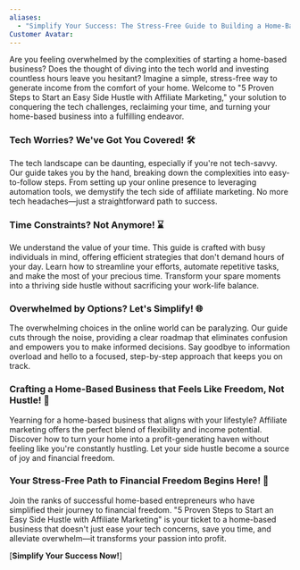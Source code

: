 ```yaml
---
aliases:
  - "Simplify Your Success: The Stress-Free Guide to Building a Home-Based Business with Affiliate Marketing"
Customer Avatar:
---
```

Are you feeling overwhelmed by the complexities of starting a home-based business? Does the thought of diving into the tech world and investing countless hours leave you hesitant? Imagine a simple, stress-free way to generate income from the comfort of your home. Welcome to "5 Proven Steps to Start an Easy Side Hustle with Affiliate Marketing," your solution to conquering the tech challenges, reclaiming your time, and turning your home-based business into a fulfilling endeavor.

### **Tech Worries? We've Got You Covered! 🛠️**

The tech landscape can be daunting, especially if you're not tech-savvy. Our guide takes you by the hand, breaking down the complexities into easy-to-follow steps. From setting up your online presence to leveraging automation tools, we demystify the tech side of affiliate marketing. No more tech headaches—just a straightforward path to success.

### **Time Constraints? Not Anymore! ⌛**

We understand the value of your time. This guide is crafted with busy individuals in mind, offering efficient strategies that don't demand hours of your day. Learn how to streamline your efforts, automate repetitive tasks, and make the most of your precious time. Transform your spare moments into a thriving side hustle without sacrificing your work-life balance.

### **Overwhelmed by Options? Let's Simplify! 🌐**

The overwhelming choices in the online world can be paralyzing. Our guide cuts through the noise, providing a clear roadmap that eliminates confusion and empowers you to make informed decisions. Say goodbye to information overload and hello to a focused, step-by-step approach that keeps you on track.

### **Crafting a Home-Based Business that Feels Like Freedom, Not Hustle! 🏡**

Yearning for a home-based business that aligns with your lifestyle? Affiliate marketing offers the perfect blend of flexibility and income potential. Discover how to turn your home into a profit-generating haven without feeling like you're constantly hustling. Let your side hustle become a source of joy and financial freedom.

### **Your Stress-Free Path to Financial Freedom Begins Here! 🚀**

Join the ranks of successful home-based entrepreneurs who have simplified their journey to financial freedom. "5 Proven Steps to Start an Easy Side Hustle with Affiliate Marketing" is your ticket to a home-based business that doesn't just ease your tech concerns, save you time, and alleviate overwhelm—it transforms your passion into profit.

[**Simplify Your Success Now!**]